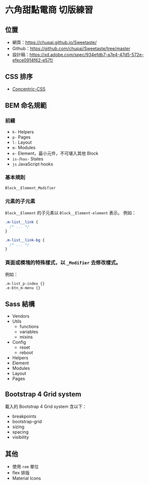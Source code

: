 # 六角甜點電商 切版練習

## 位置

- 網頁：https://chupai.github.io/Sweetaste/
- Github：https://github.com/chupai/Sweetaste/tree/master
- 設計稿：https://xd.adobe.com/spec/934efdb7-a7e4-47d5-572e-efece0914f62-e57f/

## CSS 排序

- [Concentric-CSS](https://github.com/brandon-rhodes/Concentric-CSS/blob/master/style3.css)

## BEM 命名規範

### 前綴

- `h-` Helpers
- `p-` Pages
- `l-` Layout
- `m-` Modules
- `e-` Element，最小元件，不可堪入其他 Block
- `is-`/`has-` States
- `js` JavaScript hooks


### 基本規則

`Block__Element_Modifier`

### 元素的子元素

`Block__Element` 的子元素以 `Block__Element-element` 表示。
例如：
```css
.m-list__link {
  /* ... */
}

.m-list__link-bg {
  /* ... */
}
```

### 頁面或模塊的特殊樣式，以 `_Modifier` 去修改樣式。
例如：
```
.m-list_p-index {}
.e-btn_m-menu {}
```

## Sass 結構

- Vendors
- Utils
  - functions
  - variables
  - mixins
- Config
  - reset
  - reboot
- Helpers
- Element
- Modules
- Layout
- Pages

## Bootstrap 4 Grid system

載入的 Bootstrap 4 Grid system 含以下：
- breakpoints
- bootstrap-grid
- sizing
- spacing
- visibility

## 其他

- 使用 `rem` 單位
- flex 排版
- Material Icons
